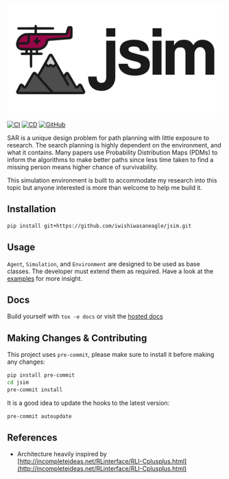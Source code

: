 ![jSim](https://raw.githubusercontent.com/iwishiwasaneagle/jsim/master/docs/_static/banner.png "jSim")

[![CI](https://github.com/iwishiwasaneagle/jsim/actions/workflows/CI.yml/badge.svg)](https://github.com/iwishiwasaneagle/jsim/actions/workflows/CI.yml)
[![CD](https://github.com/iwishiwasaneagle/jsim/actions/workflows/CD.yml/badge.svg)](https://github.com/iwishiwasaneagle/jsim/actions/workflows/CD.yml)
[![GitHub](https://img.shields.io/github/license/iwishiwasaneagle/jsim)](https://github.com/iwishiwasaneagle/jsim/blob/master/LICENSE.txt)

SAR is a unique design problem for path planning with little exposure to research. The search planning is highly dependent on the environment, and what it contains. Many papers use Probability Distribution Maps (PDMs) to inform the algorithms to make better paths since less time taken to find a missing person means higher chance of survivability.

This simulation environment is built to accommodate my research into this topic but anyone interested is more than welcome to help me build it.

## Installation

```bash
pip install git+https://github.com/iwishiwasaneagle/jsim.git
```

## Usage

`Agent`, `Simulation`, and `Environment` are designed to be used as base classes. The developer must extend them as required. Have a look at the [examples][examples] for more insight.

## Docs

Build yourself with `tox -e docs` or visit the [hosted docs][docs]

## Making Changes & Contributing

This project uses `pre-commit`, please make sure to install it before making any changes:

```bash
pip install pre-commit
cd jsim
pre-commit install
```

It is a good idea to update the hooks to the latest version:

```bash
pre-commit autoupdate
```

## References

- Architecture heavily inspired by [http://incompleteideas.net/RLinterface/RLI-Cplusplus.html](http://incompleteideas.net/RLinterface/RLI-Cplusplus.html)

[docs]: https://http://jsim.janhendrikewers.uk/
[examples]: https://http://jsim.janhendrikewers.uk/examples/
